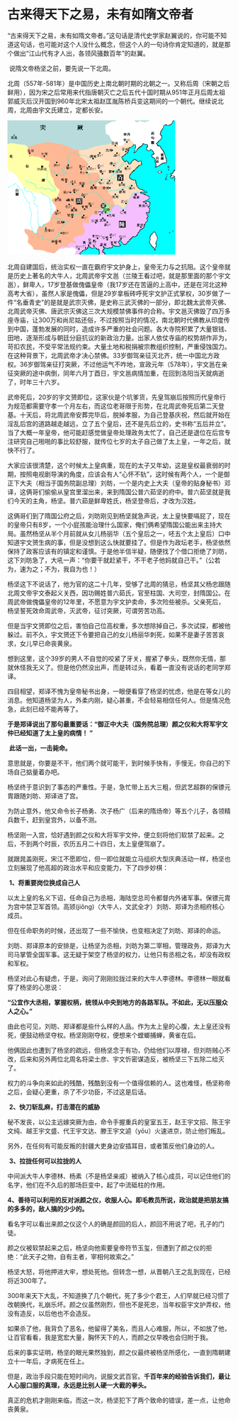 # 古来得天下之易，未有如隋文帝者

​		“古来得天下之易，未有如隋文帝者。”这句话是清代史学家赵翼说的，你可能不知道这句话，也可能对这个人没什么概念，但这个人的一句诗你肯定知道的，就是那个做出“江山代有才人出，各领风骚数百年”的赵翼。

​		说隋文帝杨坚之前，要先说一下北周。

​		北周（557年-581年）是中国历史上南北朝时期的北朝之一。又称后周（宋朝之后鲜用），因为宋之后常用来代指唐朝灭亡之后五代十国时期从951年正月后周太祖郭威灭后汉开国到960年北宋太祖赵匡胤陈桥兵变这期间的一个朝代。继续说北周，北周由宇文氏建立，定都长安。

<img src="./images/北周･北齐･陈･后梁.png" alt="北周" style="zoom:50%;" />

​		北周自建国后，统治实权一直在霸府宇文护身上，皇帝无力与之抗阻。这个皇帝就是历史上著名的大牛人，北周武帝宇文邕（兰陵王看过吧，就是那里面的那个宇文邕），鲜卑人，17岁登基做傀儡皇帝（我17岁还在苦逼的上高中，还是在河北这种高考大省），虽然人家是傀儡，但是29岁拿板砖呼死宇文护正式掌权，30岁做了一件“名垂青史"的是就是武宗灭佛，是史称三武灭佛的一部分，即北魏太武帝灭佛、北周武帝灭佛、唐武宗灭佛这三次大规模禁佛事件的合称。宇文邕灭佛毁了四万多座寺庙，让300万和尚尼姑还俗，不过按照当时的情况，南北朝时代佛教从印度传到中国，蓬勃发展的同时，造成许多严重的社会问题。各大寺院积累了大量银钱、田地，逐渐形成与朝廷分庭抗议的新政治力量。出家人依仗寺庙的权势胡作非为，苛扣农民，不受平常法规约束。大量土地和税捐被宗教组织控制，严重侵蚀国力。在这种背景下，北周武帝才决心禁佛。33岁御驾亲征灭北齐，统一中国北方政权。36岁御驾亲征打突厥，不过他运气不咋地，宣政元年（578年），宇文邕在亲征突厥的途中病倒，同年六月丁酉日，宇文邕病情加重，在回到洛阳当天就病逝了，时年三十六岁。

​		武帝死后，20岁的宇文赟即位，这家伙是个坑爹货，先皇驾崩后按照历代皇帝行为规范都需要守孝一个月左右，而这位老哥限于形势，在北周武帝死后第二天登基。十天后，将北周武帝安葬完毕后，脱掉孝服，为自己登基庆祝，然后就开始在淫乱后宫的道路越走越远，立了五个皇后，还不是先后立的，史书称“五后并立”。当了大概一年皇帝，他可能赶感觉做皇帝处理政务太忙了，自己还是退位在后宫专注研究自己啪啪的事比较舒服，就传位七岁的太子自己做了太上皇，一年之后，就快不行了。

​		大家应该很清楚，这个时候太上皇病重，现在的太子又年幼，这是皇权最衰弱的时期，按照电视剧导演的角度，应该会有人“心怀不轨”，这时候有两个人，一个是御正下大夫（相当于国务院副总理）刘昉，一个是内史上大夫（皇帝的贴身秘书）邓译，这俩哥们偷偷从皇宫里溜出来，来到隋国公普六茹坚的府中。普六茹坚就是我们今天的主角，杨坚。普六茹是鲜卑姓氏，杨坚登帝后，才改为汉姓。

​		这俩哥们到了隋国公府之后，刘昉刚见到杨坚就急声说，太上皇快要嗝屁了，现在的皇帝只有8岁，一个小屁孩能治理什么国家，俺们俩希望隋国公能出来主持大局。虽然杨坚从半个月前就从女儿杨丽华（五个皇后之一，呸五个太上皇后）口中知道宇文赟生病的事，但是没想到这么快就要挂了。但是作为政坛老手，杨坚依然保持了政客应该有的镇定和谨慎。于是他半信半疑，随便找了个借口拒绝了刘昉，这下刘昉急了，大吼一声：“你要干就赶紧干，不干老子他妈就自己干。”（公若为，速为之；不为，我自为也！）

​		杨坚这下不说话了，他为官的这二十几年，受够了北周的猜忌，杨坚其父杨忠跟随北周文帝宇文泰起义关西，因功赐姓普六茹氏，官至柱国、大司空，封隋国公。在周武帝做傀儡皇帝的12年里，不愿意为宇文护卖命，多次险些被杀。父亲死后，杨坚誓死效命周武帝，灭武帝，征讨突厥，可谓劳苦功高。

​		但是当宇文赟即位之后，害怕自己位高权重，多次想除掉自己，多次试探，都被他躲过。前不久，宇文赟还下令要把自己的女儿杨丽华刺死，如果不是妻子苦苦哀求，女儿早已命丧黄泉。

​		想到这里，这个39岁的男人不自觉的咬紧了牙关，握紧了拳头，既然你无情，那就休怪我无义了。但是他仍然没出声，而是转过头，看着一直没有说话的老同学郑译。

​		四目相望，郑译不愧为皇帝秘书出身，一眼便看穿了杨坚的忧虑，他是在等女儿的消息。他知道杨坚为人，外柔内刚，疑心甚重，不会轻易相信任何人。但是情况危急，此刻已经不能再等了。

​		**于是郑译说出了那句最重要话：“御正中大夫（国务院总理）颜之仪和大将军宇文仲已经知道了太上皇的病情！ ”**

​		**此话一出，一击毙命。**

​		意思就是，你要是不干，他们两个就可能干，到时候手快有，手慢无，你自己的下场自己掂量着办吧。


​		杨坚终于意识到了事态的严重性。于是，急忙带上五大三粗，但武艺超群的保镖元胄跟随刘昉、郑译进了宫。

​		为防止意外，他又命令长子杨勇、次子杨广（后来的隋炀帝）等五个儿子，各领精兵数千，赶到皇宫外，以备不测。

​		杨坚刚一入宫，恰好遇到颜之仪和大将军宇文仲，便立刻将他们软禁了起来。之后，不到两个时辰，农历五月二十四日，太上皇便驾崩了。

​		就跟晁盖刚死，宋江不愿即位，但一即位就能立马组织大型庆典活动一样，杨坚也立刻展现了他高超的政治水平和应变能力，下了四步妙棋：

​		**1、将重要岗位换成自己人**

​		以太上皇的名义下诏，任命自己为丞相，海陆空总司令都督内外诸军事。保镖元胄为宫中禁卫军首领。高颎(jiǒng)（大牛人，文武全才）刘昉、郑译为丞相府核心成员。

​		但在任命职务的时候，还出现了一些不愉快，也变相决定了刘昉、郑译的命运。

​		刘昉、郑译原本的安排是，让杨坚为丞相，刘昉为第二宰相，管理政务，郑译为大司马掌管全国军事。这无疑于架空了杨坚的权力，让他只有丞相之名，却没有政权和军权。

​		杨坚对此心有疑虑，于是，询问了刚刚拉拢过来的大牛人李德林。李德林一眼就看穿了杨坚的心思说：

​		**“公宜作大丞相，掌握权柄，统领从中央到地方的各路军队。不如此，无以压服众人之心。”**

​		由此也可见，刘昉、郑译都是些什么样的人品。作为太上皇的心腹，太上皇还没有死，便鼓动杨坚夺权。杨坚刚刚夺权，便想来个螳螂捕蝉，黄雀在后。

​		他俩因此也遭到了杨坚的疏远，但杨坚念于有功，仍给他们以厚禄，但刘昉贼心不改，后来和另外两位北周名将梁士彦、宇文忻密谋造反，被杨坚三下五除二给灭了。

​		权力的斗争向来如此的残酷，残酷到没有一个值得信赖的人。这也难怪，杨坚称帝之后，会疑心更重，杀了不少功臣，不过这是后话。

​		**2、快刀斩乱麻，打击潜在的威胁**

​		秘不发丧，以公主远嫁突厥为由，命令手握重兵的皇室五王，赵王宇文招、陈王宇文纯、越王宇文盛、代王宇文达、滕王宇文逌（yōu）火速进京，防止他们叛乱。

​		另外，在任何有可能反叛的封疆大吏身边安插耳目，或者策反他们身边的人。

​		**3、拉拢任何可以拉拢的人**

​		中间派大牛人李德林、杨素（不是杨坚亲戚）被纳入了核心成员，可以记住他们的名字，他们在不久后的那场巨变中，起了中流砥柱的作用。

​		**4、善待可以利用的反对派颜之仪，收服人心。即毛教员所说，政治就是把朋友搞的多多的，敌人搞的少少的。**

​		看名字可以看出来颜之仪这个人的确是颜回的后人，颜回不用说了吧，孔子的门徒。

​		颜之仪被软禁起来之后，杨坚向他索要皇帝符节玉玺，但遭到了颜之仪的拒绝：“此天子之物，自有主者，宰相何故索之。”

​		杨坚大怒，将他押进大牢，想处死他。但转念一想，从晋朝八王之乱到现在，已经将近300年了。

​		300年来天下大乱，不知道换了几个朝代，死了多少个君王，人们早就已经习惯了改朝换代，礼崩乐坏。颜之仪虽然刚烈，但也不是死忠，当年权臣宇文护弄权，他没有造反，以后他也不会造反。

​		如果杀了他，我背负了恶名，他留得了美名，而且人心难服，所以，不如放了他，让百官看看，我是宽宏大量，胸怀天下的人，而颜之仪早晚也会归附于我。

​		后来的事实证明，杨坚的眼光果然独到，颜之仪最终被杨坚所感化，一直到隋朝建立十一年后，才病死在任上。

​		但是，政治手段只能在短时间内，说服文武百官。**千百年来的经验告诉我们，最让人心服口服的真理，永远是比别人硬一大截的拳头。**

​		真正的危机才刚刚来临，而这一次，杨坚犯下了两个致命的错误，差一点，让他命丧黄泉。
